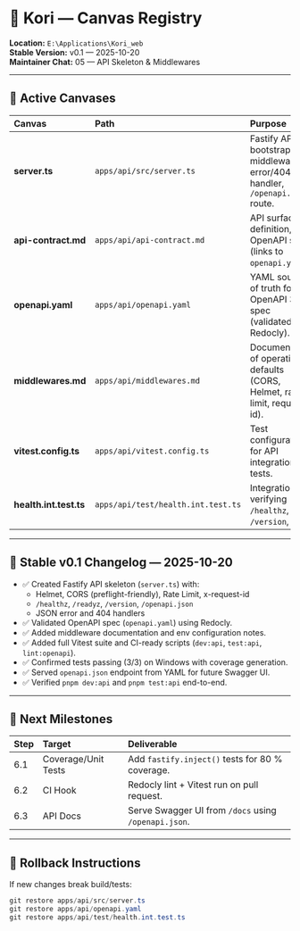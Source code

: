 # 📜 Kori — Canvas Registry

**Location:** `E:\Applications\Kori_web`  
**Stable Version:** v0.1 — 2025-10-20  
**Maintainer Chat:** 05 — API Skeleton & Middlewares  

---

## 🧩 Active Canvases

| Canvas | Path | Purpose | Stable | Status |
|:--|:--|:--|:--:|:--:|
| **server.ts** | `apps/api/src/server.ts` | Fastify API bootstrap with middlewares, error/404 handler, `/openapi.json` route. | ✅ v0.1 | Complete |
| **api-contract.md** | `apps/api/api-contract.md` | API surface definition, OpenAPI stub (links to `openapi.yaml`). | ✅ v0.1 | Complete |
| **openapi.yaml** | `apps/api/openapi.yaml` | YAML source of truth for OpenAPI 3.1 spec (validated with Redocly). | ✅ v0.1 | Complete |
| **middlewares.md** | `apps/api/middlewares.md` | Documentation of operational defaults (CORS, Helmet, rate-limit, request-id). | ✅ v0.1 | Complete |
| **vitest.config.ts** | `apps/api/vitest.config.ts` | Test configuration for API integration tests. | ✅ v0.1 | Complete |
| **health.int.test.ts** | `apps/api/test/health.int.test.ts` | Integration test verifying `/healthz`, `/version`, `/404`. | ✅ v0.1 | Complete |

---

## 🧾 Stable v0.1 Changelog — 2025-10-20
- ✅ Created Fastify API skeleton (`server.ts`) with:
  - Helmet, CORS (preflight-friendly), Rate Limit, x-request-id
  - `/healthz`, `/readyz`, `/version`, `/openapi.json`
  - JSON error and 404 handlers
- ✅ Validated OpenAPI spec (`openapi.yaml`) using Redocly.
- ✅ Added middleware documentation and env configuration notes.
- ✅ Added full Vitest suite and CI-ready scripts (`dev:api`, `test:api`, `lint:openapi`).
- ✅ Confirmed tests passing (3/3) on Windows with coverage generation.
- ✅ Served `openapi.json` endpoint from YAML for future Swagger UI.
- ✅ Verified `pnpm dev:api` and `pnpm test:api` end-to-end.

---

## 🧭 Next Milestones
| Step | Target | Deliverable |
|:--|:--|:--|
| 6.1 | Coverage/Unit Tests | Add `fastify.inject()` tests for 80 % coverage. |
| 6.2 | CI Hook | Redocly lint + Vitest run on pull request. |
| 6.3 | API Docs | Serve Swagger UI from `/docs` using `/openapi.json`. |

---

## 🔄 Rollback Instructions
If new changes break build/tests:
```powershell
git restore apps/api/src/server.ts
git restore apps/api/openapi.yaml
git restore apps/api/test/health.int.test.ts
